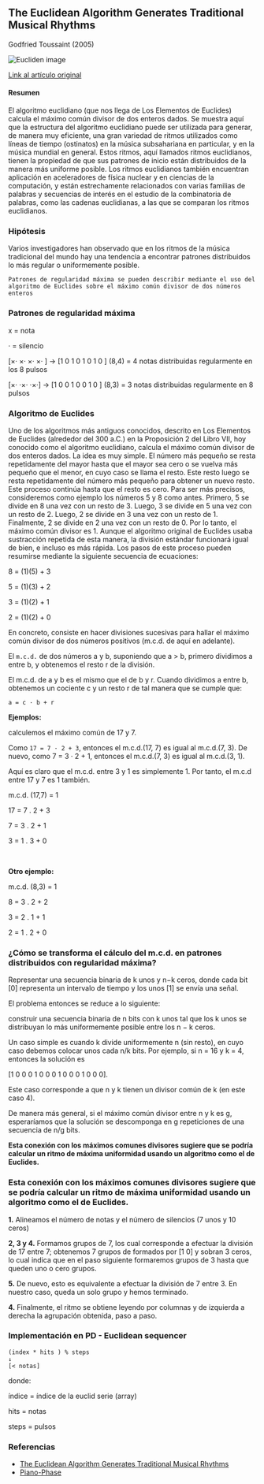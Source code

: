 ## The Euclidean Algorithm Generates Traditional Musical Rhythms

Godfried Toussaint (2005)

![Eucliden image](https://d3i71xaburhd42.cloudfront.net/ebe337c4fe489311fead27027473d60c8b54f414/5-Figure1-1.png)

[Link al artículo original](https://cgm.cs.mcgill.ca/~godfried/publications/banff.pdf)

#### Resumen

El algoritmo euclidiano (que nos llega de Los Elementos de Euclides) calcula el máximo común divisor de dos enteros dados. Se muestra aquí que la estructura del algoritmo euclidiano puede ser utilizada para generar, de manera muy eficiente, una gran variedad de ritmos utilizados como líneas de tiempo (ostinatos) en la música subsahariana en particular, y en la música mundial en general. Estos ritmos, aquí llamados ritmos euclidianos, tienen la propiedad de que sus patrones de inicio están distribuidos de la manera más uniforme posible. Los ritmos euclidianos también encuentran aplicación en aceleradores de física nuclear y en ciencias de la computación, y están estrechamente relacionados con varias familias de palabras y secuencias de interés en el estudio de la combinatoria de palabras, como las cadenas euclidianas, a las que se comparan los ritmos euclidianos.


### Hipótesis

Varios investigadores han observado que en los ritmos de la música tradicional del mundo hay una tendencia a encontrar patrones distribuidos lo más regular o uniformemente posible.

```text
Patrones de regularidad máxima se pueden describir mediante el uso del algoritmo de Euclides sobre el máximo común divisor de dos números enteros
```

### Patrones de regularidad máxima

x = nota

· = silencio

[×· ×· ×· ×· ] 	→ 	[1 0 1 0 1 0 1 0 ]
(8,4) = 4 notas distribuidas regularmente en los 8 pulsos 


[×· ·×· ·×·] 	→ 	[1 0 0 1 0 0 1 0 ]
(8,3) = 3 notas distribuidas regularmente en 8 pulsos

### Algoritmo de Euclides

Uno de los algoritmos más antiguos conocidos, descrito en Los Elementos de Euclides (alrededor del 300 a.C.) en la Proposición 2 del Libro VII, hoy conocido como el algoritmo euclidiano, calcula el máximo común divisor de dos enteros dados. La idea es muy simple. El número más pequeño se resta repetidamente del mayor hasta que el mayor sea cero o se vuelva más pequeño que el menor, en cuyo caso se llama el resto. Este resto luego se resta repetidamente del número más pequeño para obtener un nuevo resto. Este proceso continúa hasta que el resto es cero. Para ser más precisos, consideremos como ejemplo los números 5 y 8 como antes. Primero, 5 se divide en 8 una vez con un resto de 3. Luego, 3 se divide en 5 una vez con un resto de 2. Luego, 2 se divide en 3 una vez con un resto de 1. Finalmente, 2 se divide en 2 una vez con un resto de 0. Por lo tanto, el máximo común divisor es 1. Aunque el algoritmo original de Euclides usaba sustracción repetida de esta manera, la división estándar funcionará igual de bien, e incluso es más rápida. Los pasos de este proceso pueden resumirse mediante la siguiente secuencia de ecuaciones:

8 = (1)(5) + 3

5 = (1)(3) + 2

3 = (1)(2) + 1

2 = (1)(2) + 0

En concreto, consiste en hacer divisiones sucesivas para hallar el máximo común divisor de dos números positivos (m.c.d. de aquí en adelante).

El `m.c.d.` de dos números a y b, suponiendo que a > b, primero dividimos a entre b, y obtenemos el resto r de la división.

El m.c.d. de a y b es el mismo que el de b y r. 
Cuando dividimos a entre b, obtenemos un cociente c y un resto r de tal manera que se cumple que:

`a = c · b + r`

**Ejemplos:**

calculemos el máximo común de 17 y 7. 

Como `17 = 7 · 2 + 3`, entonces el m.c.d.(17, 7) es igual al m.c.d.(7, 3). De nuevo, como 7 = 3 · 2 + 1, entonces el m.c.d.(7, 3) es igual al m.c.d.(3, 1). 

Aquí es claro que el m.c.d. entre 3 y 1 es simplemente 1. Por tanto, el m.c.d entre 17 y 7 es 1 también.

m.c.d. (17,7) = 1

17 = 7 . 2 + 3

7 = 3 . 2 + 1

3 = 1 . 3 + 0

&nbsp;

**Otro ejemplo:**

m.c.d. (8,3) = 1

8 = 3 . 2 + 2

3 = 2 . 1 + 1

2 = 1 . 2 + 0


### ¿Cómo se transforma el cálculo del m.c.d. en patrones distribuidos con regularidad máxima?


Representar una secuencia binaria de k unos y n−k ceros, donde cada bit [0] representa un intervalo de tiempo y los unos [1] se envía una señal. 

El problema entonces se reduce a lo siguiente: 

construir una secuencia binaria de n bits con k unos tal que los k unos se distribuyan lo más uniformemente posible entre los n − k ceros.

Un caso simple es cuando k divide uniformemente n (sin resto), en cuyo caso debemos colocar unos cada n/k bits.
Por ejemplo, si n = 16 y k = 4, entonces la solución es

[1 0 0 0 1 0 0 0 1 0 0 0 1 0 0 0].

Este caso corresponde a que n y k tienen un divisor común de k (en este caso 4). 

De manera más general, si el máximo común divisor entre n y k es g, esperaríamos que la solución se descomponga en g repeticiones de una secuencia de n/g bits.

**Esta conexión con los máximos comunes divisores sugiere que se podría calcular un ritmo de máxima uniformidad usando un algoritmo como el de Euclides.**

### Esta conexión con los máximos comunes divisores sugiere que se podría calcular un ritmo de máxima uniformidad usando un algoritmo como el de Euclides.

**1.** Alineamos el número de notas  y el número de silencios (7 unos y 10 ceros)

**2, 3 y 4.** Formamos grupos de 7, los cual corresponde a efectuar la división de 17 entre 7; obtenemos 7 grupos de formados por [1 0] y sobran 3 ceros, lo cual indica que en el paso siguiente formaremos grupos de 3 hasta que queden uno o cero grupos.

**5.** De nuevo, esto es equivalente a efectuar la división de 7 entre 3. En nuestro caso, queda un solo grupo y hemos terminado.

**4.** Finalmente, el ritmo se obtiene leyendo por columnas y de izquierda a derecha la agrupación obtenida, paso a paso.

### Implementación en PD - Euclidean sequencer

```text
(index * hits ) % steps
↓
[< notas]
```

donde:

índice = índice de la euclid serie (array)

hits = notas

steps = pulsos


### Referencias

- [The Euclidean Algorithm Generates Traditional Musical Rhythms](https://cgm.cs.mcgill.ca/~godfried/publications/banff.pdf)
- [Piano-Phase](https://www.chenalexander.com/Piano-Phase)